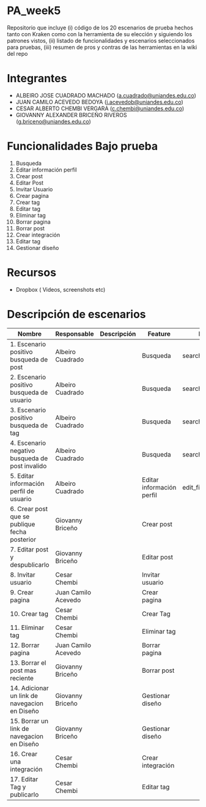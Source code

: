 # PA_week5
Repositorio que incluye (i) código de los 20 escenarios de prueba hechos tanto con Kraken como con la herramienta de su elección y siguiendo los patrones vistos, (ii) listado de funcionalidades y escenarios seleccionados para pruebas, (iii) resumen de pros y contras de las herramientas en la wiki del repo

# Integrantes
- ALBEIRO JOSE CUADRADO MACHADO (a.cuadrado@uniandes.edu.co)
- JUAN CAMILO ACEVEDO BEDOYA (j.acevedob@uniandes.edu.co)
- CESAR ALBERTO CHEMBI VERGARA (c.chembi@uniandes.edu.co)
- GIOVANNY ALEXANDER BRICEÑO RIVEROS (g.briceno@uniandes.edu.co)

# Funcionalidades Bajo prueba
1. Busqueda
2. Editar información perfil
3. Crear post
4. Editar Post
5. Invitar Usuario
6. Crear pagina
7. Crear tag
8. Editar tag
9. Eliminar tag
10. Borrar pagina
11. Borrar post
12. Crear integración
13. Editar tag
14. Gestionar diseño

# Recursos
- Dropbox ( Videos, screenshots etc)

# Descripción de escenarios
| Nombre                                         | Responsable      | Descripción| Feature | Nombre archivo|
|-----------------------------------------------------|------------------|----------------------------------|-------------|-----|
| 1. Escenario positivo busqueda de post              | Albeiro Cuadrado |                              | Busqueda |search_post_OK.feature|
| 2. Escenario positivo busqueda de usuario             | Albeiro Cuadrado |                              | Busqueda |search_default_user.feature|
| 3. Escenario positivo busqueda de tag             | Albeiro Cuadrado |                              | Busqueda |search_tag_OK.feature|
| 4. Escenario negativo busqueda de post invalido            | Albeiro Cuadrado |                              | Busqueda |search_invalid_post.feature|
| 5. Editar información perfil de usuario             | Albeiro Cuadrado |                                 | Editar información perfil|edit_field_on_profile.feature|
| 6. Crear post que se publique fecha posterior       | Giovanny Briceño |                                 | Crear post || 
| 7. Editar post y despublicarlo                      | Giovanny Briceño |                                 | Editar post||
| 8. Invitar usuario                                  | Cesar Chembi     |                                 | Invitar usuario|| 
| 9. Crear pagina                                     | Juan Camilo Acevedo |                              | Crear pagina|| 
| 10. Crear tag                                        | Cesar Chembi     |                                 | Crear Tag|| 
| 11. Eliminar tag                                     | Cesar Chembi     |                                 | Eliminar tag || 
| 12. Borrar pagina                                    | Juan Camilo Acevedo|                               | Borrar pagina|| 
| 13. Borrar el post mas reciente                     | Giovanny Briceño |                                 | Borrar post ||
| 14. Adicionar un link de navegacion en Diseño       | Giovanny Briceño |                                 | Gestionar diseño |           | 
| 15. Borrar un link de navegacion en Diseño          | Giovanny Briceño |                                 |Gestionar diseño|       | 
| 16. Crear una integración                           | Cesar Chembi     |                                | Crear integración||
| 17. Editar Tag y publicarlo                         | Cesar Chembi     |                                | Editar tag|| 



 

